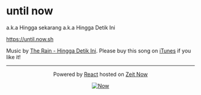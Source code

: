 # until now

a.k.a Hingga sekarang a.k.a Hingga Detik Ini

https://until.now.sh

Music by [The Rain - Hingga Detik Ini](https://www.youtube.com/watch?v=CacSEkxJbqE). Please buy this song on [iTunes](https://itunes.apple.com/id/album/hingga-detik-ini/1149620069?i=1149620140&app=itunes) if you like it!

---

<div align="center">

  Powered by [React](https://reactjs.org) hosted on [Zeit Now](https://zeit.co/now)

  [![Now](https://assets.zeit.co/image/upload/front/assets/design/black-now-triangle.png)](https://zeit.co/now/)

</div>